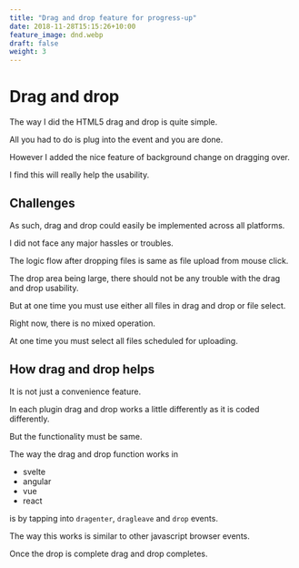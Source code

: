 ```yaml
---
title: "Drag and drop feature for progress-up"
date: 2018-11-28T15:15:26+10:00
feature_image: dnd.webp
draft: false
weight: 3
---
```


# Drag and drop 

The way I did the HTML5 drag and drop is quite simple.

All you had to do is plug into the event and you are done.

However I added the nice feature of background change on dragging over.

I find this will really help the usability.

## Challenges

As such, drag and drop could easily be implemented across all platforms.

I did not face any major hassles or troubles.

The logic flow after dropping files is same as file upload from mouse
click.

The drop area being large, there should not be any trouble with the drag
and drop usability.

But at one time you must use either all files in drag and drop or file
select.

Right now, there is no mixed operation.

At one time you must select all files scheduled for uploading.

## How drag and drop helps

It is not just a convenience feature.

In each plugin drag and drop works a little differently as it is coded
differently.

But the functionality must be same.

The way the drag and drop function works in

- svelte
- angular
- vue
- react

is by tapping into `dragenter`, `dragleave` and `drop` events.

The way this works is similar to other javascript browser events.

Once the drop is complete drag and drop completes.

